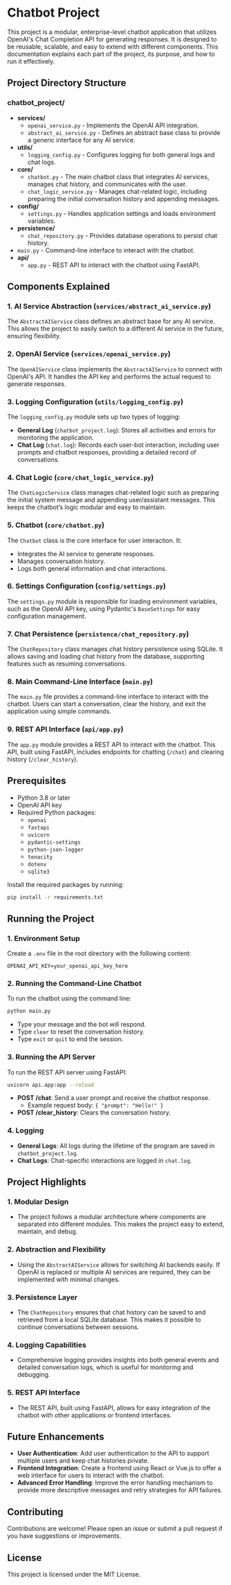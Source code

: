 # Chatbot Project

This project is a modular, enterprise-level chatbot application that utilizes OpenAI's Chat Completion API for generating responses. It is designed to be reusable, scalable, and easy to extend with different components. This documentation explains each part of the project, its purpose, and how to run it effectively.

## Project Directory Structure

### chatbot_project/
- **services/**
  - `openai_service.py` - Implements the OpenAI API integration.
  - `abstract_ai_service.py` - Defines an abstract base class to provide a generic interface for any AI service.
- **utils/**
  - `logging_config.py` - Configures logging for both general logs and chat logs.
- **core/**
  - `chatbot.py` - The main chatbot class that integrates AI services, manages chat history, and communicates with the user.
  - `chat_logic_service.py` - Manages chat-related logic, including preparing the initial conversation history and appending messages.
- **config/**
  - `settings.py` - Handles application settings and loads environment variables.
- **persistence/**
  - `chat_repository.py` - Provides database operations to persist chat history.
- `main.py` - Command-line interface to interact with the chatbot.
- **api/**
  - `app.py` - REST API to interact with the chatbot using FastAPI.

## Components Explained

### 1. AI Service Abstraction (`services/abstract_ai_service.py`)
The `AbstractAIService` class defines an abstract base for any AI service. This allows the project to easily switch to a different AI service in the future, ensuring flexibility.

### 2. OpenAI Service (`services/openai_service.py`)
The `OpenAIService` class implements the `AbstractAIService` to connect with OpenAI's API. It handles the API key and performs the actual request to generate responses.

### 3. Logging Configuration (`utils/logging_config.py`)
The `logging_config.py` module sets up two types of logging:
- **General Log** (`chatbot_project.log`): Stores all activities and errors for monitoring the application.
- **Chat Log** (`chat.log`): Records each user-bot interaction, including user prompts and chatbot responses, providing a detailed record of conversations.

### 4. Chat Logic (`core/chat_logic_service.py`)
The `ChatLogicService` class manages chat-related logic such as preparing the initial system message and appending user/assistant messages. This keeps the chatbot’s logic modular and easy to maintain.

### 5. Chatbot (`core/chatbot.py`)
The `Chatbot` class is the core interface for user interaction. It:
- Integrates the AI service to generate responses.
- Manages conversation history.
- Logs both general information and chat interactions.

### 6. Settings Configuration (`config/settings.py`)
The `settings.py` module is responsible for loading environment variables, such as the OpenAI API key, using Pydantic's `BaseSettings` for easy configuration management.

### 7. Chat Persistence (`persistence/chat_repository.py`)
The `ChatRepository` class manages chat history persistence using SQLite. It allows saving and loading chat history from the database, supporting features such as resuming conversations.

### 8. Main Command-Line Interface (`main.py`)
The `main.py` file provides a command-line interface to interact with the chatbot. Users can start a conversation, clear the history, and exit the application using simple commands.

### 9. REST API Interface (`api/app.py`)
The `app.py` module provides a REST API to interact with the chatbot. This API, built using FastAPI, includes endpoints for chatting (`/chat`) and clearing history (`/clear_history`).

## Prerequisites
- Python 3.8 or later
- OpenAI API key
- Required Python packages:
  - `openai`
  - `fastapi`
  - `uvicorn`
  - `pydantic-settings`
  - `python-json-logger`
  - `tenacity`
  - `dotenv`
  - `sqlite3`

Install the required packages by running:

```sh
pip install -r requirements.txt
```

## Running the Project

### 1. Environment Setup
Create a `.env` file in the root directory with the following content:

```
OPENAI_API_KEY=your_openai_api_key_here
```

### 2. Running the Command-Line Chatbot
To run the chatbot using the command line:

```sh
python main.py
```
- Type your message and the bot will respond.
- Type `clear` to reset the conversation history.
- Type `exit` or `quit` to end the session.

### 3. Running the API Server
To run the REST API server using FastAPI:

```sh
uvicorn api.app:app --reload
```
- **POST /chat**: Send a user prompt and receive the chatbot response.
  - Example request body: `{ "prompt": "Hello!" }`
- **POST /clear_history**: Clears the conversation history.

### 4. Logging
- **General Logs**: All logs during the lifetime of the program are saved in `chatbot_project.log`.
- **Chat Logs**: Chat-specific interactions are logged in `chat.log`.

## Project Highlights

### 1. Modular Design
- The project follows a modular architecture where components are separated into different modules. This makes the project easy to extend, maintain, and debug.

### 2. Abstraction and Flexibility
- Using the `AbstractAIService` allows for switching AI backends easily. If OpenAI is replaced or multiple AI services are required, they can be implemented with minimal changes.

### 3. Persistence Layer
- The `ChatRepository` ensures that chat history can be saved to and retrieved from a local SQLite database. This makes it possible to continue conversations between sessions.

### 4. Logging Capabilities
- Comprehensive logging provides insights into both general events and detailed conversation logs, which is useful for monitoring and debugging.

### 5. REST API Interface
- The REST API, built using FastAPI, allows for easy integration of the chatbot with other applications or frontend interfaces.

## Future Enhancements
- **User Authentication**: Add user authentication to the API to support multiple users and keep chat histories private.
- **Frontend Integration**: Create a frontend using React or Vue.js to offer a web interface for users to interact with the chatbot.
- **Advanced Error Handling**: Improve the error handling mechanism to provide more descriptive messages and retry strategies for API failures.

## Contributing
Contributions are welcome! Please open an issue or submit a pull request if you have suggestions or improvements.

## License
This project is licensed under the MIT License.